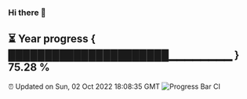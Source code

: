 ### Hi there 👋
⏳ Year progress { ██████████████████████▁▁▁▁▁▁▁▁ } 75.28 %
---
⏰ Updated on Sun, 02 Oct 2022 18:08:35 GMT
![Progress Bar CI](https://github.com/Moyi321/Moyi321/workflows/Progress%20Bar%20CI/badge.svg)
